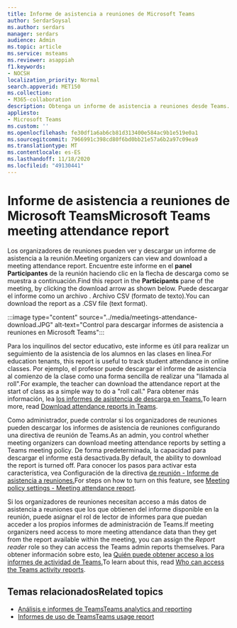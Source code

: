 ```yaml
---
title: Informe de asistencia a reuniones de Microsoft Teams
author: SerdarSoysal
ms.author: serdars
manager: serdars
audience: Admin
ms.topic: article
ms.service: msteams
ms.reviewer: asappiah
f1.keywords:
- NOCSH
localization_priority: Normal
search.appverid: MET150
ms.collection:
- M365-collaboration
description: Obtenga un informe de asistencia a reuniones desde Teams. Este informe complementa los informes de uso disponibles en el Centro de administración de Teams.
appliesto:
- Microsoft Teams
ms.custom: ''
ms.openlocfilehash: fe30df1a6ab6cb81d313400e584ac9b1e519e0a1
ms.sourcegitcommit: 7966991c398cd80f6bd0bb21e57a6b2a97c09ea9
ms.translationtype: MT
ms.contentlocale: es-ES
ms.lasthandoff: 11/18/2020
ms.locfileid: "49130441"
---
```

# <a name="microsoft-teams-meeting-attendance-report"></a><span data-ttu-id="1662a-104">Informe de asistencia a reuniones de Microsoft Teams</span><span class="sxs-lookup"><span data-stu-id="1662a-104">Microsoft Teams meeting attendance report</span></span>

<span data-ttu-id="1662a-105">Los organizadores de reuniones pueden ver y descargar un informe de asistencia a la reunión.</span><span class="sxs-lookup"><span data-stu-id="1662a-105">Meeting organizers can view and download a meeting attendance report.</span></span> <span data-ttu-id="1662a-106">Encuentre este informe en el **panel Participantes** de la reunión haciendo clic en la flecha de descarga como se muestra a continuación.</span><span class="sxs-lookup"><span data-stu-id="1662a-106">Find this report in the **Participants** pane of the meeting, by clicking the download arrow as shown below.</span></span> <span data-ttu-id="1662a-107">Puede descargar el informe como un archivo . Archivo CSV (formato de texto).</span><span class="sxs-lookup"><span data-stu-id="1662a-107">You can download the report as a .CSV file (text format).</span></span>

:::image type="content" source="../media/meetings-attendance-download.JPG" alt-text="Control para descargar informes de asistencia a reuniones en Microsoft Teams":::

<span data-ttu-id="1662a-109">Para los inquilinos del sector educativo, este informe es útil para realizar un seguimiento de la asistencia de los alumnos en las clases en línea.</span><span class="sxs-lookup"><span data-stu-id="1662a-109">For education tenants, this report is useful to track student attendance in online classes.</span></span> <span data-ttu-id="1662a-110">Por ejemplo, el profesor puede descargar el informe de asistencia al comienzo de la clase como una forma sencilla de realizar una "llamada al roll".</span><span class="sxs-lookup"><span data-stu-id="1662a-110">For example, the teacher can download the attendance report at the start of class as a simple way to do a "roll call."</span></span> <span data-ttu-id="1662a-111">Para obtener más información, lea [los informes de asistencia de descarga en Teams.](https://support.office.com/article/download-attendance-reports-in-teams-ae7cf170-530c-47d3-84c1-3aedac74d310)</span><span class="sxs-lookup"><span data-stu-id="1662a-111">To learn more, read [Download attendance reports in Teams](https://support.office.com/article/download-attendance-reports-in-teams-ae7cf170-530c-47d3-84c1-3aedac74d310).</span></span>

<span data-ttu-id="1662a-112">Como administrador, puede controlar si los organizadores de reuniones pueden descargar los informes de asistencia de reuniones configurando una directiva de reunión de Teams.</span><span class="sxs-lookup"><span data-stu-id="1662a-112">As an admin, you control whether meeting organizers can download meeting attendance reports by setting a Teams meeting policy.</span></span> <span data-ttu-id="1662a-113">De forma predeterminada, la capacidad para descargar el informe está desactivada.</span><span class="sxs-lookup"><span data-stu-id="1662a-113">By default, the ability to download the report is turned off.</span></span> <span data-ttu-id="1662a-114">Para conocer los pasos para activar esta característica, vea Configuración de la directiva [de reunión - Informe de asistencia a reuniones.](../meeting-policies-in-teams.md#meeting-policy-settings---meeting-attendance-report)</span><span class="sxs-lookup"><span data-stu-id="1662a-114">For steps on how to turn on this feature, see [Meeting policy settings - Meeting attendance report](../meeting-policies-in-teams.md#meeting-policy-settings---meeting-attendance-report).</span></span>

<span data-ttu-id="1662a-115">Si los organizadores de reuniones necesitan acceso a más datos de asistencia a  reuniones que los que obtienen del informe disponible en la reunión, puede asignar el rol de lector de informes para que puedan acceder a los propios informes de administración de Teams.</span><span class="sxs-lookup"><span data-stu-id="1662a-115">If meeting organizers need access to more meeting attendance data than they get from the report available within the meeting, you can assign the *Report reader* role so they can access the Teams admin reports themselves.</span></span> <span data-ttu-id="1662a-116">Para obtener información sobre esto, lea [Quién puede obtener acceso a los informes de actividad de Teams.](../teams-activity-reports.md#who-can-access-the-teams-activity-reports)</span><span class="sxs-lookup"><span data-stu-id="1662a-116">To learn about this, read [Who can access the Teams activity reports](../teams-activity-reports.md#who-can-access-the-teams-activity-reports).</span></span> 

## <a name="related-topics"></a><span data-ttu-id="1662a-117">Temas relacionados</span><span class="sxs-lookup"><span data-stu-id="1662a-117">Related topics</span></span>

- [<span data-ttu-id="1662a-118">Análisis e informes de Teams</span><span class="sxs-lookup"><span data-stu-id="1662a-118">Teams analytics and reporting</span></span>](teams-reporting-reference.md)
- [<span data-ttu-id="1662a-119">Informes de uso de Teams</span><span class="sxs-lookup"><span data-stu-id="1662a-119">Teams usage report</span></span>](teams-usage-report.md)
